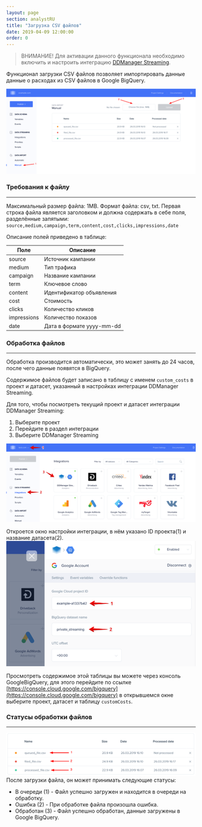 ```yaml
---
layout: page
section: analystRU
title: "Загрузка CSV файлов"
date: 2019-04-09 12:00:00
order: 0
---
```

> ВНИМАНИЕ! Для активации данного функционала необходимо включить и настроить интеграцию [DDManager Streaming](/ru/integrations/ddmanager-streaming.md).

Функционал загрузки CSV файлов позволяет импортировать данные данные о расходах из CSV файлов в Google BigQuery.

![](/img/manual.data.import.1.png)

### Требования  к файлу
------
Максимальный размер файла: 1MB.
Формат файла: csv, txt.
Первая строка файла является заголовком и должна содержать в себе поля, разделённые запятыми:
`source,medium,campaign,term,content,cost,clicks,impressions,date`

Описание полей приведено в таблице:

Поле|Описание
--- | ---
source | Источник кампании
medium | Тип трафика
campaign | Название кампании
term | Ключевое слово
content | Идентификатор объявления
cost | Стоимость
clicks | Количество кликов
impressions | Количество показов
date | Дата в формате yyyy-mm-dd

### Обработка файлов
------

Обработка  производится автоматически, это может занять до 24 часов, после чего данные появятся в BigQuery.

Содержимое файлов будет записано в таблицу с именем `custom_costs` в проект и датасет, указанный в настройках интеграции DDManager Streaming.

Для того, чтобы посмотреть текущий проект и датасет интеграции DDManager Streaming:

1. Выберите проект
2. Перейдите в раздел интеграции
3. Выберите DDManager Streaming

![](/img/manual.data.import.2.png)

Откроется окно настройки интеграции, в нём указано ID проекта(1) и название датасета(2).
![](/img/manual.data.import.3.png)

Просмотреть содержимое этой таблицы вы можете через консоль GoogleBigQuery, для этого перейдите по ссылке [https://console.cloud.google.com/bigquery](https://console.cloud.google.com/bigquery) в открывшемся окне выберите проект, датасет и таблицу `customCosts`.

### Статусы обработки файлов
------
![](/img/manual.data.import.4.png)
После загрузки файла, он может принимать следующие статусы:

- В очереди (1) - Файл успешно загружен и находится в очереди на обработку.
- Ошибка (2) - При обработке файла произошла ошибка.
- Обработан (3) - Файл успешно обработан, данные загружены в Google BigQuery.
